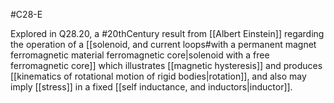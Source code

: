 #C28-E 

Explored in Q28.20, a #20thCentury result from [[Albert Einstein]] regarding the operation of a [[solenoid, and current loops#with a permanent magnet ferromagnetic material ferromagnetic core|solenoid with a free ferromagnetic core]] which illustrates [[magnetic hysteresis]] and produces [[kinematics of rotational motion of rigid bodies|rotation]], and also may imply [[stress]] in a fixed [[self inductance, and inductors|inductor]].